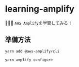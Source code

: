 # learning-amplify

🌭🌭🌭 `AWS Amplify`を学習してみる！  

## 準備方法

```shell
yarn add @aws-amplify/cli

yarn amplify configure
```
